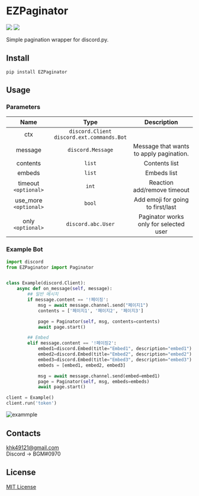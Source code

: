 # EZPaginator
![](https://img.shields.io/badge/python-%3E%3D%203.6-blue) ![](https://img.shields.io/badge/discord.py-%3E%3D1.0.0-blue)

Simple pagination wrapper for discord.py.

## Install
```
pip install EZPaginator
```

## Usage

### Parameters
|          Name         |                     Type                    |               Description               |
|:---------------------:|:-------------------------------------------:|:---------------------------------------:|
|          ctx          | `discord.Client`<br>`discord.ext.commands.Bot` |                                         |
|        message        |              `discord.Message`              | Message that wants to apply pagination. |
|        contents       |                    `list`                   |             Contents list              |
|         embeds        |                    `list`                   |               Embeds list              |
|  timeout `<optional>` |                    `int`                    |       Reaction add/remove timeout       |
| use_more `<optional>` |                    `bool`                   |    Add emoji for going to first/last    |
|   only `<optional>`   |              `discord.abc.User`             |  Paginator works only for selected user |


### Example Bot
```py
import discord
from EZPaginator import Paginator


class Example(discord.Client):
    async def on_message(self, message):
        ## 일반 메시지 
        if message.content == '!페이징':
            msg = await message.channel.send("페이지1")
            contents = ['페이지1', '페이지2', '페이지3']

            page = Paginator(self, msg, contents=contents)
            await page.start()

        ## Embed 
        elif message.content == '!페이징2':
            embed1=discord.Embed(title="Embed1", description="embed1")
            embed2=discord.Embed(title="Embed2", description="embed2")
            embed3=discord.Embed(title="Embed3", description="embed3")
            embeds = [embed1, embed2, embed3]

            msg = await message.channel.send(embed=embed1)
            page = Paginator(self, msg, embeds=embeds)
            await page.start()

client = Example()
client.run('token')
```


![exammple](https://user-images.githubusercontent.com/30457148/78644598-14d24f00-78f1-11ea-8671-d8e5f4c2d1cc.gif)


## Contacts
khk49121@gmail.com <br>
Discord -> BGM#0970

## License
[MIT License](https://github.com/khk4912/EZPaginator/blob/master/LICENSE)